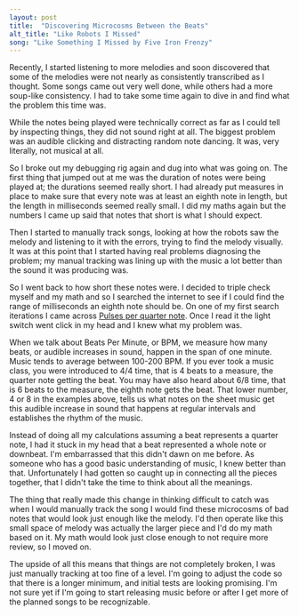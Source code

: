 ```yaml
---
layout: post
title:  "Discovering Microcosms Between the Beats"
alt_title: "Like Robots I Missed"
song: "Like Something I Missed by Five Iron Frenzy"
---
```


Recently, I started listening to more melodies and soon discovered that some of
the melodies were not nearly as consistently transcribed as I thought. Some
songs came out very well done, while others had a more soup-like consistency. I
had to take some time again to dive in and find what the problem this time was.

While the notes being played were technically correct as far as I could tell by
inspecting things, they did not sound right at all. The biggest problem was an
audible clicking and distracting random note dancing. It was, very literally,
not musical at all.

So I broke out my debugging rig again and dug into what was going on. The first
thing that jumped out at me was the duration of notes were being played at; the
durations seemed really short. I had already put measures in place to make sure
that every note was at least an eighth note in length, but the length in
milliseconds seemed really small. I did my maths again but the numbers I came up
said that notes that short is what I should expect.

Then I started to manually track songs, looking at how the robots saw the melody
and listening to it with the errors, trying to find the melody visually. It was
at this point that I started having real problems diagnosing the problem; my
manual tracking was lining up with the music a lot better than the sound it was
producing was.

So I went back to how short these notes were. I decided to triple check myself
and my math and so I searched the internet to see if I could find the range of
milliseconds an eighth note should be. On one of my first search iterations I
came across [Pulses per quarter
note](https://en.wikipedia.org/wiki/Pulses_per_quarter_note). Once I read it the
light switch went click in my head and I knew what my problem was.

When we talk about Beats Per Minute, or BPM, we measure how many beats, or
audible increases in sound, happen in the span of one minute. Music tends to
average between 100-200 BPM. If you ever took a music class, you were introduced
to 4/4 time, that is 4 beats to a measure, the quarter note getting the beat.
You may have also heard about 6/8 time, that is 6 beats to the measure, the
eighth note gets the beat. That lower number, 4 or 8 in the examples above,
tells us what notes on the sheet music get this audible increase in sound that
happens at regular intervals and establishes the rhythm of the music.

Instead of doing all my calculations assuming a beat represents a quarter note,
I had it stuck in my head that a beat represented a whole note or downbeat.
I'm embarrassed that this didn't dawn on me before. As someone who has a good
basic understanding of music, I knew better than that. Unfortunately I had
gotten so caught up in connecting all the pieces together, that I didn't take
the time to think about all the meanings.

The thing that really made this change in thinking difficult to catch was when I
would manually track the song I would find these microcosms of bad notes that
would look just enough like the melody. I'd then operate like this small space
of melody was actually the larger piece and I'd do my math based on it. My math
would look just close enough to not require more review, so I moved on.

The upside of all this means that things are not completely broken, I was just
manually tracking at too fine of a level. I'm going to adjust the code so that
there is a longer minimum, and initial tests are looking promising. I'm not sure
yet if I'm going to start releasing music before or after I get more of the
planned songs to be recognizable.
